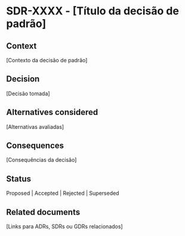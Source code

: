 # SDR-XXXX - [Título da decisão de padrão]

## Context
[Contexto da decisão de padrão]

## Decision
[Decisão tomada]

## Alternatives considered
[Alternativas avaliadas]

## Consequences
[Consequências da decisão]

## Status
Proposed | Accepted | Rejected | Superseded

## Related documents
[Links para ADRs, SDRs ou GDRs relacionados]